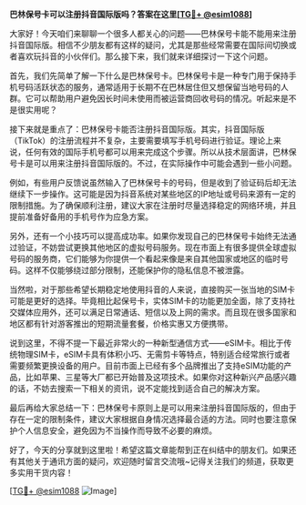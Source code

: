 **巴林保号卡可以注册抖音国际版吗？答案在这里[[TG💪+ @esim1088](https://t.me/s/esim1088)]**

大家好！今天咱们来聊聊一个很多人都关心的问题——巴林保号卡能不能用来注册抖音国际版。相信不少朋友都有这样的疑问，尤其是那些经常需要在国际间切换或者喜欢玩抖音的小伙伴们。那么接下来，我们就来详细探讨一下这个问题。

首先，我们先简单了解一下什么是巴林保号卡。巴林保号卡是一种专门用于保持手机号码活跃状态的服务，通常适用于长期不在巴林居住但又想保留当地号码的人群。它可以帮助用户避免因长时间未使用而被运营商回收号码的情况。听起来是不是很实用呢？

接下来就是重点了：巴林保号卡能否注册抖音国际版。其实，抖音国际版（TikTok）的注册流程并不复杂，主要需要填写手机号码进行验证。理论上来说，任何有效的国际手机号都可以用来完成这个步骤。所以从技术层面讲，巴林保号卡是可以用来注册抖音国际版的。不过，在实际操作中可能会遇到一些小问题。

例如，有些用户反馈说虽然输入了巴林保号卡的号码，但是收到了验证码后却无法继续下一步操作。这可能是因为抖音系统对某些地区的IP地址或号码来源有一定的限制措施。为了确保顺利注册，建议大家在注册时尽量选择稳定的网络环境，并且提前准备好备用的手机号作为应急方案。

另外，还有一个小技巧可以提高成功率。如果你发现自己的巴林保号卡始终无法通过验证，不妨尝试更换其他地区的虚拟号码服务。现在市面上有很多提供全球虚拟号码的服务商，它们能够为你提供一个看起来像是来自其他国家或地区的临时号码。这样不仅能够绕过部分限制，还能保护你的隐私信息不被泄露。

当然啦，对于那些希望长期稳定地使用抖音的人来说，直接购买一张当地的SIM卡可能是更好的选择。毕竟相比起保号卡，实体SIM卡的功能更加全面，除了支持社交媒体应用外，还可以满足日常通话、短信以及上网的需求。而且现在很多国家和地区都有针对游客推出的短期流量套餐，价格实惠又方便携带。

说到这里，不得不提一下最近非常火的一种新型通信方式——eSIM卡。相比于传统物理SIM卡，eSIM卡具有体积小巧、无需剪卡等特点，特别适合经常旅行或者需要频繁更换设备的用户。目前市面上已经有多个品牌推出了支持eSIM功能的产品，比如苹果、三星等大厂都已开始普及这项技术。如果你对这种新兴产品感兴趣的话，不妨去搜索一下相关的资讯，说不定能找到适合自己的解决方案。

最后再给大家总结一下：巴林保号卡原则上是可以用来注册抖音国际版的，但由于存在一定的限制条件，建议大家根据自身情况选择最合适的方法。同时也要注意保护个人信息安全，避免因为不当操作而导致不必要的麻烦。

好了，今天的分享就到这里啦！希望这篇文章能帮到正在纠结中的朋友们。如果还有其他关于通讯方面的疑问，欢迎随时留言交流哦~记得关注我们的频道，获取更多实用干货内容！

[[TG💪+ @esim1088](https://t.me/s/esim1088) ![Image](https://i.postimg.cc/4NQfJmqS/Snipaste-2025-05-13-00-14-12.png)]